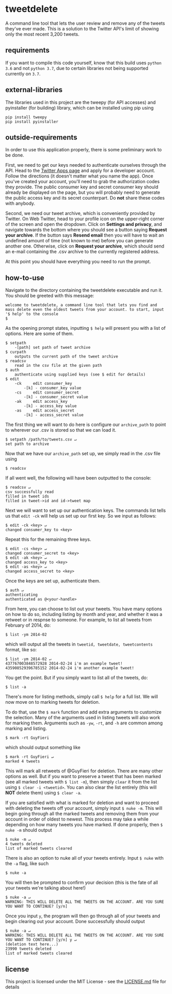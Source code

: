 # tweetdelete
A command line tool that lets the user review and remove any of the tweets they've ever made. This is a solution to the Twitter API's limit of showing only the most recent 3,200 tweets.

## requirements

If you want to compile this code yourself, know that this build uses ```python 3.6``` and not ```python 3.7```, due to certain libraries not being supported currently on ```3.7```.

## external-libraries
The libraries used in this project are the tweepy (for API accesses) and pyinstaller (for building) library, which can be installed using pip using
```
pip install tweepy
pip install pyinstaller
```

## outside-requirements
In order to use this application properly, there is some preliminary work to be done.

First, we need to get our keys needed to authenticate ourselves through the API. Head to the [Twitter Apps page](https://apps.twitter.com/) and apply for a developer account. Follow the directions (it doesn't matter what you name the app). Once you've created your account, you'll need to grab the authorization codes they provide. The public consumer key and secret consumer key should already be displayed on the page, but you will probably need to generate the public access key and its secret counterpart. Do **not** share these codes with anybody.

Second, we need our tweet archive, which is conveniently provided by Twitter. On Web Twitter, head to your profile icon on the upper-right corner of the screen and open the dropdown. Click on **Settings and privacy**, and navigate towards the bottom where you should see a button saying **Request your archive**. If the button says **Resend email** then you will have to wait an undefined amount of time (not known to me) before you can generate another one. Otherwise, click on **Request your archive**, which should send an e-mail containing the .csv archive to the currently registered address.

At this point you should have everything you need to run the prompt.

## how-to-use

Navigate to the directory containing the tweetdelete executable and run it. You should be greeted with this message:
```
welcome to tweetdelete, a command line tool that lets you find and mass delete even the oldest tweets from your account. to start, input '$ help' to the console
$ 
```
As the opening prompt states, inputting ```$ help``` will present you with a list of options. Here are some of them.
```
$ setpath
	-[path]	set path of tweet archive
$ curpath
	outputs the current path of the tweet archive
$ readcsv
	read in the csv file at the given path
$ auth
	authenticate using supplied keys (see $ edit for details)
$ edit
	-ck		edit consumer_key
		-[k] - consumer_key value
	-cs		edit consumer_secret
		-[k] - consumer_secret value
	-ak		edit access_key
		-[k] - access_key value
	-as		edit access_secret
		-[k] - access_secret value
```
The first thing we will want to do here is configure our ```archive_path``` to point to wherever our .csv is stored so that we can load it.
```
$ setpath /path/to/tweets.csv ↵
set path to archive
```
Now that we have our ```archive_path``` set up, we simply read in the .csv file using
```
$ readcsv
```
If all went well, the following will have been outputted to the console:
```
$ readcsv ↵
csv successfully read
filled in tweet ids
filled in tweet->id and id->tweet map
```
Next we will want to set up our authentication keys. The commands list tells us that ```edit -ck``` will help us set up our first key. So we input as follows:
```
$ edit -ck <key> ↵
changed consumer_key to <key>
```
Repeat this for the remaining three keys.
```
$ edit -cs <key> ↵
changed consumer_secret to <key>
$ edit -ak <key> ↵
changed access_key to <key>
$ edit -as <key> ↵
changed access_secret to <key>
```
Once the keys are set up, authenticate them.
```
$ auth ↵
authenticating
authenticated as @<your-handle>
```
From here, you can choose to list out your tweets. You have many options on how to do so, including listing by month and year, and whether it was a retweet or in respnse to someone. For example, to list all tweets from February of 2014, do:
```
$ list -ym 2014-02
```
which will output all the tweets in ```tweetid, tweetdate, tweetcontents``` format, like so:
```
$ list -ym 2014-02 ↵
437767003848572928 2014-02-24 i'm an example tweet!
435908529396785152 2014-02-24 i'm another example tweet!
```
You get the point. But if you simply want to list all of the tweets, do:
```
$ list -a
```
There's more for listing methods, simply call ```$ help``` for a full list. We will now move on to marking tweets for deletion.

To do that, use the ```$ mark``` function and add extra arguments to customize the selection. Many of the arguments used in listing tweets will also work for marking them. Arguments such as ```-yw```, ```-rt```, and ```-h``` are common among marking and listing.
```
$ mark -rt GuyFieri
```
which should output something like
```
$ mark -rt GuyFieri ↵
marked 4 tweets
```
This will mark all retweets of @GuyFieri for deletion. There are many other options as well. But if you want to preserve a tweet that has been marked (see all marked tweets with ```$ list -m```), then simply ```clear``` it from the list using ```$ clear -i <tweetid>```. You can also clear the list entirely (this will **NOT** delete them) using ```$ clear -a```.

If you are satisfied with what is marked for deletion and want to proceed with deleting the tweets off your account, simply input ```$ nuke -m```. This will begin going through all the marked tweets and removing them from your account in order of oldest to newest. This process may take a while depending on how many tweets you have marked. If done properly, then ```$ nuke -m``` should output
```
$ nuke -m ↵
4 tweets deleted
list of marked tweets cleared
```
There is also an option to nuke all of your tweets entirely. Input ```$ nuke``` with the ```-a``` flag, like such
```
$ nuke -a
```
You will then be prompted to confirm your decision (this is the fate of all your tweets we're talking about here!)
```
$ nuke -a ↵
WARNING: THIS WILL DELETE ALL THE TWEETS ON THE ACCOUNT. ARE YOU SURE YOU WANT TO CONTINUE? [y/n] 
```
Once you input ```y```, the program will then go through all of your tweets and begin clearing out your account. Done successfully should output
```
$ nuke -a ↵
WARNING: THIS WILL DELETE ALL THE TWEETS ON THE ACCOUNT. ARE YOU SURE YOU WANT TO CONTINUE? [y/n] y ↵
(deletion text here...)
23990 tweets deleted
list of marked tweets cleared
```
## license
This project is licensed under the MIT License - see the [LICENSE.md](https://github.com/rilakkyuma/tweetdelete/blob/master/LICENSE) file for details
